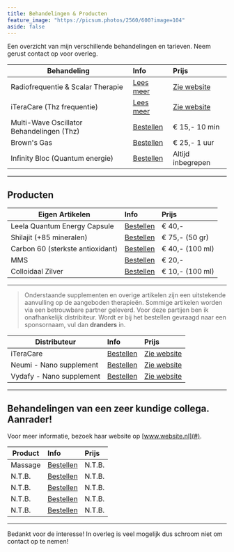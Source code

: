 ```yaml
---
title: Behandelingen & Producten
feature_image: "https://picsum.photos/2560/600?image=104"
aside: false
---
```


Een overzicht van mijn verschillende behandelingen en tarieven. Neem gerust contact op voor overleg.

| **Behandeling** | **Info** | **Prijs** |
|--------|:-------|:-------|
| Radiofrequentie & Scalar Therapie | [Lees meer](http://#/) | [Zie website](https://vidafyglobal.com/dranders) 
| iTeraCare (Thz frequentie) | [Lees meer](http://#/)  | [Zie website](https://dokteranders.neumie.com/) 
| Multi-Wave Oscillator Behandelingen (Thz) | [Bestellen](#/contact/) | € 15,- 10 min
| Brown's Gas | [Bestellen](https://vidafyglobal.com/dranders) | € 25,- 1 uur 
| Infinity Bloc (Quantum energie) | [Bestellen](#/contact/) | Altijd inbegrepen

---

## Producten

| **Eigen Artikelen** | **Info** | **Prijs** |
|--------|:-------|:-------|
| Leela Quantum Energy Capsule | [Bestellen](https://www.thzforyou.nl/producten-thz/) | € 40,-
| Shilajit (+85 mineralen) | [Bestellen](https://dokteranders.neumi.com/) | € 75,- (50 gr)
| Carbon 60 (sterkste antioxidant) | [Bestellen](/contact/) | € 40,- (100 ml)
| MMS | [Bestellen](https://vidafyglobal.com/dranders) | € 20,-
| Colloidaal Zilver | [Bestellen](/contact/)  | € 10,- (100 ml)

---

> Onderstaande supplementen en overige artikelen zijn een uitstekende aanvulling op de aangeboden therapieën. Sommige artikelen worden via een betrouwbare partner geleverd. Voor deze partijen ben ik onafhankelijk distribiteur. Wordt er bij het bestellen gevraagd naar een sponsornaam, vul dan **dranders** in.

| **Distributeur** | **Info** | **Prijs** |
|--------|:-------|:-------|
| iTeraCare | [Bestellen](https://www.thzforyou.nl/producten-thz/) | [Zie website](https://vidafyglobal.com/dranders)
| Neumi - Nano supplement | [Bestellen](https://dokteranders.neumi.com/) | [Zie website](https://dokteranders.neumie.com/)
| Vydafy - Nano supplement | [Bestellen](https://vidafyglobal.com/dranders) | [Zie website](https://vidafyglobal.com/dranders) 

--- 

## Behandelingen van een zeer kundige collega. Aanrader!
Voor meer informatie, bezoek haar website op [www.website.nl](#).

| **Product** | **Info** | **Prijs** |
|--------|:-------|:-------|
| Massage | [Bestellen](https://www.thzforyou.nl/producten-thz/) | N.T.B. 
| N.T.B. | [Bestellen](https://dokteranders.neumi.com/) | N.T.B. 
| N.T.B. | [Bestellen](/contact/) | N.T.B. 
| N.T.B. | [Bestellen](https://vidafyglobal.com/dranders) | N.T.B. 
| N.T.B. | [Bestellen](/contact/) | N.T.B. 

---

Bedankt voor de interesse! In overleg is veel mogelijk dus schroom niet om contact op te nemen! 

